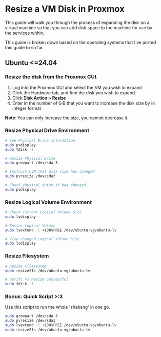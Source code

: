# Resize a VM Disk in Proxmox

This guide will walk you through the process of expanding the disk on a virtual machine so that you can add disk space to the machine for use by the services within.

This guide is broken down based on the operating systems that I've ported this guide to so far.

## Ubuntu <=24.04

### Resize the disk from the Proxmox GUI.

1. Log into the Proxmox GUI and select the VM you wish to expand
2. Click the Hardware tab, and find the disk you wish to expand.
3. Click **Disk Action > Resize**
4. Enter in the number of GiB that you want to increase the disk size by in integer format

**Note**: You can only increase the size, you cannot decrease it.

### Resize Physical Drive Environment

```bash
# See Physical Drive Information
sudo pvdisplay
sudo fdisk -l

# Resize Physical Drive
sudo growpart /dev/sda 3

# Instruct LVM that disk size has changed
sudo pvresize /dev/sda3

# Check physical drive if has changed
sudo pvdisplay
```

### Resize Logical Volume Environment

```bash
# Check Current Logical Volume Size
sudo lvdisplay

# Resize Logical Volume
sudo lvextend -l +100%FREE /dev/ubuntu-vg/ubuntu-lv

# View changed Logical Volume Size
sudo lvdisplay
```

### Resize Filesystem

```bash
# Resize Filesystem
sudo resize2fs /dev/ubuntu-vg/ubuntu-lv

# Verify FS Resize Successful
sudo fdisk -l
```

### Bonus: Quick Script >:3

Use this script to run the whole 'shabang' in one go.

```bash
sudo growpart /dev/sda 3
sudo pvresize /dev/sda3
sudo lvextend -l +100%FREE /dev/ubuntu-vg/ubuntu-lv
sudo resize2fs /dev/ubuntu-vg/ubuntu-lv
```